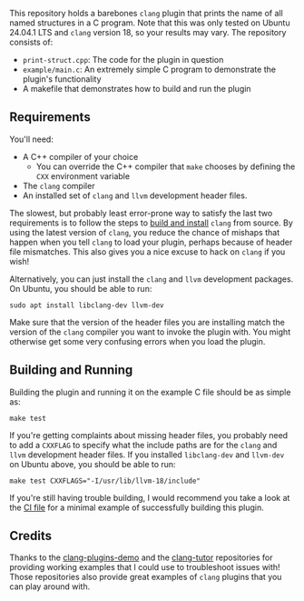 This repository holds a barebones `clang` plugin that prints the name of all named structures in a C program.
Note that this was only tested on Ubuntu 24.04.1 LTS and `clang` version 18, so your results may vary.
The repository consists of:

- `print-struct.cpp`: The code for the plugin in question
- `example/main.c`: An extremely simple C program to demonstrate the plugin's functionality
- A makefile that demonstrates how to build and run the plugin

## Requirements

You'll need:
- A C++ compiler of your choice
  - You can override the C++ compiler that `make` chooses by defining the `CXX` environment variable
- The `clang` compiler
- An installed set of `clang` and `llvm` development header files.

The slowest, but probably least error-prone way to satisfy the last two requirements is to follow the steps to [build and install](https://clang.llvm.org/get_started.html) `clang` from source.
By using the latest version of `clang`, you reduce the chance of mishaps that happen when you tell `clang` to load your plugin, perhaps because of header file mismatches. This also gives you
a nice excuse to hack on `clang` if you wish!

Alternatively, you can just install the `clang` and `llvm` development packages. On Ubuntu, you should be able to run:

```
sudo apt install libclang-dev llvm-dev
```

Make sure that the version of the header files you are installing match the version of the `clang` compiler you want to invoke the plugin with.
You might otherwise get some very confusing errors when you load the plugin.

## Building and Running

Building the plugin and running it on the example C file should be as simple as:

```
make test
```

If you're getting complaints about missing header files, you probably need to add a `CXXFLAG` to specify what the include paths are for the `clang` and `llvm` development header files. If you installed
`libclang-dev` and `llvm-dev` on Ubuntu above, you should be able to run:

```
make test CXXFLAGS="-I/usr/lib/llvm-18/include"
```

If you're still having trouble building, I would recommend you take a look at the [CI file](/.github/workflows/ci.yml) for a minimal example of successfully building this plugin.

## Credits

Thanks to the [clang-plugins-demo](https://github.com/nsumner/clang-plugins-demo) and the [clang-tutor](https://github.com/banach-space/clang-tutor) repositories for providing working examples
that I could use to troubleshoot issues with!
Those repositories also provide great examples of `clang` plugins that you can play around with.
